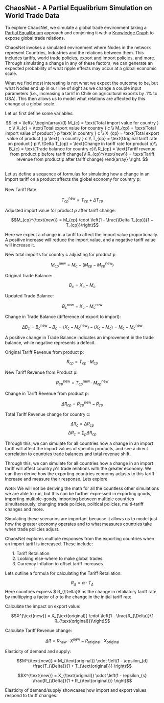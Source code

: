 ## ChaosNet - A Partial Equalibrium Simulation on World Trade Data

To explore ChaosNet, we simulate a global trade environment taking a [Partial Equalibrium](https://en.wikipedia.org/wiki/Partial_equilibrium) approach and conjoining it with a [Knowledge Graph](https://en.wikipedia.org/wiki/Knowledge_graph) to expose global trade relations.

ChaosNet invokes a simulated environment where Nodes in the network represent Countries, Industries and the relations between them. This includes tariffs, world trade policies, export and import policies, and more. Through simulating a change in any of these factors, we can generate an expected probability of what ripple effects may occur at a global economic scale.

What we find most interesting is not what we expect the outcome to be, but what Nodes end up in our line of sight as we change a couple input parameters (i.e., increasing a tarrif in Chile on agricultural exports by .1% to USA). This then allows us to model what relations are affected by this change at a global scale.

Let us first define some variables.

$$
let =  \left\{
\begin{array}{l}
M_{c} = \text{Total import value for country } c \\
X_{c} = \text{Total export value for country } c \\
M_{cp} = \text{Total import value of product } p \text{ in country } c \\
X_{cp} = \text{Total export value of product } p \text{ in country } c \\
T_{cp} = \text{Original tariff rate on product } p \\
\Delta T_{cp} = \text{Change in tariff rate for product p}\\
B_{c} = \text{Trade balance for country c}\\
R_{cp} = \text{Tariff revenue from product p before tariff change}\\
R_{cp}^{\text{new}} = \text{Tariff revenue from product p after tariff change}
\end{array}
\right.
$$

<br>
Let us define a sequence of formulas for simulating how a change in an import tariff on a product affects the global economy for country p:
<br><br>
New Tariff Rate:

$$T_{cp}^{\text{new}} = T_{cp} + \Delta T_{cp}$$

Adjusted import value for product $p$ after tariff change:

$$M_{cp}^{\text{new}} = M_{cp} \cdot \left(1 - \frac{\Delta T_{cp}}{1 + T_{cp}}\right)$$

Here we expect a change in a tariff to affect the import value proportionally. A positive increase will reduce the import value, and a negative tariff value will increase it.

New total imports for country c adjusting for product p:

$$M_{cp}^{\text{new}} = M_{c} - \left(M_{cp} - M_{cp}^{\text{new}}\right)$$

Original Trade Balance:

$$B_{c} = X_{c} - M_{c}$$

Updated Trade Balance:

$$B_{c}^{\text{new}} = X_{c} - M_{c}^{\text{new}}$$

Change in Trade Balance (difference of export to import):

$$\Delta B_{c} = B_{c}^{\text{new}} - B_{c} = \left(X_{c} - M_{c}^{\text{new}} \right) - \left(X_{c} - M_{c}\right) = M_{c} - M_{c}^{\text{new}}$$

A positive change in Trade Balance indicates an improvement in the trade balance, while negative represents a defecit.

Original Tariff Revenue from product p:

$$R_{cp} = T_{cp} \cdot M_{cp}$$

New Tariff Revenue from Product p:

$$R_{cp}^{\text{new}} = T_{cp}^{\text{new}} \cdot M_{cp}^{\text{new}}$$

Change in Tariff Revenue from product p:

$$\Delta R_{cp} = R_{cp}^{\text{new}} - R_{cp}$$

Total Tariff Revenue change for country c:

$$\Delta R_{c} = \Delta R_{cp}$$
$$\Delta R_{c} = \sum_{p} \Delta R_{cp}$$

Through this, we can simulate for all countries how a change in an import tariff will affect the import values of specific products, and see a direct correlation to countries trade balances and total revenue shift.

Through this, we can simulate for all countries how a change in an import tariff will affect country $p$'s trade relations with the greater economy. We can then derive how the exporting countries economy adjusts to this tariff increase and measure their response. Lets explore.

$Note$: We will not be deriving the math for all the countless other simulations we are able to run, but this can be further expressed in exporting goods, importing multiple-goods, importing between multiple countries simultaneously, changing trade policies, political policies, multi-tariff changes and more.

Simulating these scenarios are important because it allows us to model just how the greater economy operates and to what measures countries take when trade policies adjust.

ChaosNet explores multiple responses from the exporting countries when an import tariff is increased. These include:

<ul>
1. Tariff Retaliation<br>
2. Looking else-where to make global trades<br>
3. Currency Inflation to offset tariff increases
</ul>

Lets outline a formula for calculating the Tariff Retaliation:

$$R_{\Delta} = \alpha \cdot T_{\Delta}$$
Here countries express $ R\_{\Delta}$ as the change in retaliatory tariff rate by multipying a factor of $\alpha$ to the change in the initial tariff rate.

Calculate the impact on export value:

$$X^{\text{new}} = X_{\text{original}} \cdot \left(1 - \frac{R_{\Delta}}{1 R_{\text{original}}}\right)$$

Calculate Tariff Revenue change:

$$\Delta R = R_{\text{new}} \cdot X^{\text{new}} - R_{\text{original}} \cdot X_{\text{original}}$$

Elasticity of demand and supply:

$$M^{\text{new}} = M_{\text{original}} \cdot \left(1 - \epsilon_{d} \frac{T_{\Delta}}{1 + T_{\text{original}}} \right)$$

$$X^{\text{new}} = X_{\text{original}} \cdot \left(1 - \epsilon_{s} \frac{R_{\Delta}}{1 + R_{\text{original}}} \right)$$

Elasticity of demand/supply showcases how import and export values respond to tariff changes.
